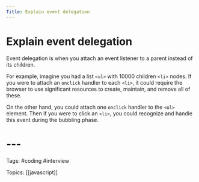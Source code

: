 ```yaml
---
Title: Explain event delegation
---
```


# Explain event delegation

Event delegation is when you attach an event listener to a parent instead of its children.

For example, imagine you had a list `<ul>` with 10000 children `<li>` nodes. If you were to attach an `onclick` handler to each `<li>`, it could require the browser to use significant resources to create, maintain, and remove all of these.

On the other hand, you could attach one `onclick` handler to the `<ul>` element. Then if you were to click an `<li>`, you could recognize and handle this event during the bubbling phase.
# ---

Tags: #coding #interview

Topics: [[javascript]] 

